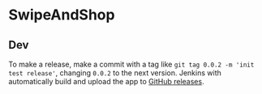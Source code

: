 # SwipeAndShop

## Dev
To make a release, make a commit with a tag like `git tag 0.0.2 -m 'init test release'`, changing `0.0.2` to the next version. Jenkins with automatically build and upload the app to [GitHub releases](https://github.com/CS-321/SwipeAndShop/releases).
